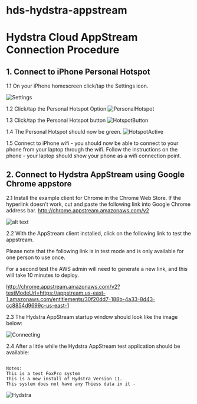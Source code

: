 hds-hydstra-appstream
=====================

# Hydstra Cloud AppStream Connection Procedure 

## 1. Connect to iPhone Personal Hotspot
1.1 On your iPhone homescreen click/tap the Settings icon.

![Settings](/images/Settings.jpg)

1.2 Click/tap the Personal Hotspot Option
![PersonalHotspot](/images/PersonalHotspot.jpg)

1.3 Click/tap the Personal Hotspot button 
![HotspotButton](/images/HotspotButton.jpg)

1.4 The Personal Hotspot should now be green.
![HotspotActive](/images/HotspotActive.jpg)

1.5 Connect to iPhone wifi - you should now be able to connect to your phone from your laptop through the wifi. Follow the instructions on the phone -  your laptop should show your phone as a wifi connection point.

## 2. Connect to Hydstra AppStream using Google Chrome appstore

2.1 Install the example client for Chrome in the Chrome Web Store. If the hyperlink doesn’t work, cut and paste the following link into Google Chrome address bar.
http://chrome.appstream.amazonaws.com/v2

![alt text](https://github.com/adam-p/markdown-here/raw/master/src/common/images/icon48.png "Logo Title Text 1")


2.2 With the AppStream client installed, click on the following link to test the appstream.

Please note that the following link is in test mode and is only available for one person to use once. 

For a second test the AWS admin will need to generate a new link, and this will take 10 minutes to deploy.

http://chrome.appstream.amazonaws.com/v2?testModeUrl=https://appstream.us-east-1.amazonaws.com/entitlements/30f20dd7-188b-4a33-8d43-cc8854d9699c-us-east-1

2.3 The Hydstra AppStream startup window should look like the image below:

![Connecting](/images/ConnectingToAppStream.png)


2.4 After a little while the Hydstra AppStream test application should be available:

``` 

Notes:
This is a test FoxPro system
This is a new install of Hydstra Version 11.
This system does not have any Thiess data in it -   

```

![Hydstra](/images/Hydstra.png)

